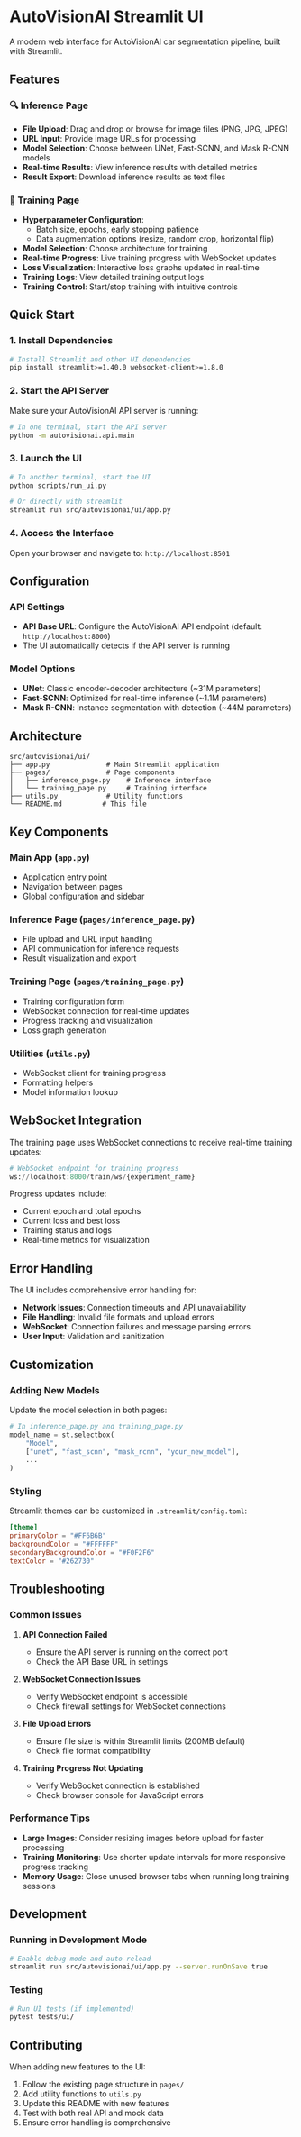 # AutoVisionAI Streamlit UI

A modern web interface for AutoVisionAI car segmentation pipeline, built with Streamlit.

## Features

### 🔍 Inference Page
- **File Upload**: Drag and drop or browse for image files (PNG, JPG, JPEG)
- **URL Input**: Provide image URLs for processing
- **Model Selection**: Choose between UNet, Fast-SCNN, and Mask R-CNN models
- **Real-time Results**: View inference results with detailed metrics
- **Result Export**: Download inference results as text files

### 🎯 Training Page
- **Hyperparameter Configuration**:
  - Batch size, epochs, early stopping patience
  - Data augmentation options (resize, random crop, horizontal flip)
- **Model Selection**: Choose architecture for training
- **Real-time Progress**: Live training progress with WebSocket updates
- **Loss Visualization**: Interactive loss graphs updated in real-time
- **Training Logs**: View detailed training output logs
- **Training Control**: Start/stop training with intuitive controls

## Quick Start

### 1. Install Dependencies
```bash
# Install Streamlit and other UI dependencies
pip install streamlit>=1.40.0 websocket-client>=1.8.0
```

### 2. Start the API Server
Make sure your AutoVisionAI API server is running:
```bash
# In one terminal, start the API server
python -m autovisionai.api.main
```

### 3. Launch the UI
```bash
# In another terminal, start the UI
python scripts/run_ui.py

# Or directly with streamlit
streamlit run src/autovisionai/ui/app.py
```

### 4. Access the Interface
Open your browser and navigate to: `http://localhost:8501`

## Configuration

### API Settings
- **API Base URL**: Configure the AutoVisionAI API endpoint (default: `http://localhost:8000`)
- The UI automatically detects if the API server is running

### Model Options
- **UNet**: Classic encoder-decoder architecture (~31M parameters)
- **Fast-SCNN**: Optimized for real-time inference (~1.1M parameters)
- **Mask R-CNN**: Instance segmentation with detection (~44M parameters)

## Architecture

```
src/autovisionai/ui/
├── app.py              # Main Streamlit application
├── pages/              # Page components
│   ├── inference_page.py    # Inference interface
│   └── training_page.py     # Training interface
├── utils.py            # Utility functions
└── README.md          # This file
```

## Key Components

### Main App (`app.py`)
- Application entry point
- Navigation between pages
- Global configuration and sidebar

### Inference Page (`pages/inference_page.py`)
- File upload and URL input handling
- API communication for inference requests
- Result visualization and export

### Training Page (`pages/training_page.py`)
- Training configuration form
- WebSocket connection for real-time updates
- Progress tracking and visualization
- Loss graph generation

### Utilities (`utils.py`)
- WebSocket client for training progress
- Formatting helpers
- Model information lookup

## WebSocket Integration

The training page uses WebSocket connections to receive real-time training updates:

```python
# WebSocket endpoint for training progress
ws://localhost:8000/train/ws/{experiment_name}
```

Progress updates include:
- Current epoch and total epochs
- Current loss and best loss
- Training status and logs
- Real-time metrics for visualization

## Error Handling

The UI includes comprehensive error handling for:
- **Network Issues**: Connection timeouts and API unavailability
- **File Handling**: Invalid file formats and upload errors
- **WebSocket**: Connection failures and message parsing errors
- **User Input**: Validation and sanitization

## Customization

### Adding New Models
Update the model selection in both pages:
```python
# In inference_page.py and training_page.py
model_name = st.selectbox(
    "Model",
    ["unet", "fast_scnn", "mask_rcnn", "your_new_model"],
    ...
)
```

### Styling
Streamlit themes can be customized in `.streamlit/config.toml`:
```toml
[theme]
primaryColor = "#FF6B6B"
backgroundColor = "#FFFFFF"
secondaryBackgroundColor = "#F0F2F6"
textColor = "#262730"
```

## Troubleshooting

### Common Issues

1. **API Connection Failed**
   - Ensure the API server is running on the correct port
   - Check the API Base URL in settings

2. **WebSocket Connection Issues**
   - Verify WebSocket endpoint is accessible
   - Check firewall settings for WebSocket connections

3. **File Upload Errors**
   - Ensure file size is within Streamlit limits (200MB default)
   - Check file format compatibility

4. **Training Progress Not Updating**
   - Verify WebSocket connection is established
   - Check browser console for JavaScript errors

### Performance Tips

- **Large Images**: Consider resizing images before upload for faster processing
- **Training Monitoring**: Use shorter update intervals for more responsive progress tracking
- **Memory Usage**: Close unused browser tabs when running long training sessions

## Development

### Running in Development Mode
```bash
# Enable debug mode and auto-reload
streamlit run src/autovisionai/ui/app.py --server.runOnSave true
```

### Testing
```bash
# Run UI tests (if implemented)
pytest tests/ui/
```

## Contributing

When adding new features to the UI:

1. Follow the existing page structure in `pages/`
2. Add utility functions to `utils.py`
3. Update this README with new features
4. Test with both real API and mock data
5. Ensure error handling is comprehensive
